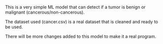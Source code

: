 This is a very simple ML model that can detect if a tumor is benign or malignant (cancerous/non-cancerous).

The dataset used (cancer.csv) is a real dataset that is cleaned and ready to be used.

There will be more changes added to this model to make it a real program.
